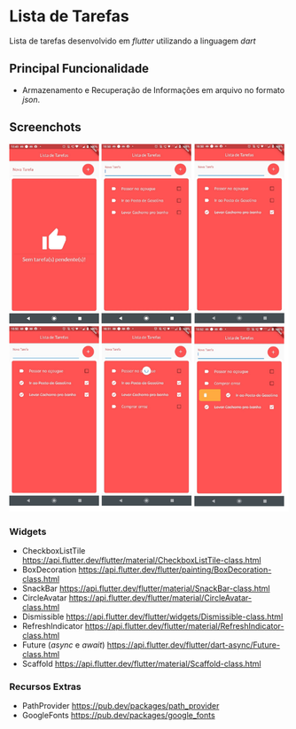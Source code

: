 # Lista de Tarefas

Lista de tarefas desenvolvido em *flutter* utilizando a linguagem *dart*

## Principal Funcionalidade
- Armazenamento e Recuperação de Informações em arquivo no formato _json_.

## Screenchots

![app](docs/screenshots/all.jpg)

### Widgets
 - CheckboxListTile https://api.flutter.dev/flutter/material/CheckboxListTile-class.html
 - BoxDecoration https://api.flutter.dev/flutter/painting/BoxDecoration-class.html
 - SnackBar https://api.flutter.dev/flutter/material/SnackBar-class.html
 - CircleAvatar https://api.flutter.dev/flutter/material/CircleAvatar-class.html
 - Dismissible https://api.flutter.dev/flutter/widgets/Dismissible-class.html
 - RefreshIndicator https://api.flutter.dev/flutter/material/RefreshIndicator-class.html
 - Future (*async* e *await*) https://api.flutter.dev/flutter/dart-async/Future-class.html
 - Scaffold https://api.flutter.dev/flutter/material/Scaffold-class.html

### Recursos Extras
 - PathProvider https://pub.dev/packages/path_provider
 - GoogleFonts https://pub.dev/packages/google_fonts
